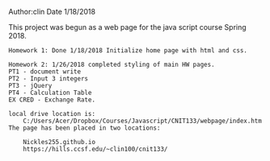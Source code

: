 Author:clin
Date 1/18/2018

This project was begun as a web page for the java script course
Spring 2018. 

    Homework 1: Done 1/18/2018 Initialize home page with html and css.
    
    Homework 2: 1/26/2018 completed styling of main HW pages.
    PT1 - document write
    PT2 - Input 3 integers
    PT3 - jQuery
    PT4 - Calculation Table
    EX CRED - Exchange Rate.

    local drive location is:
        C:/Users/Acer/Dropbox/Courses/Javascript/CNIT133/webpage/index.htm
    The page has been placed in two locations:

        Nickles255.github.io
        https://hills.ccsf.edu/~clin100/cnit133/


